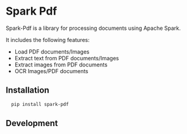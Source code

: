 # Spark Pdf

Spark-Pdf is a library for processing documents using Apache Spark.

It includes the following features:

- Load PDF documents/Images
- Extract text from PDF documents/Images
- Extract images from PDF documents
- OCR Images/PDF documents

## Installation

```bash
  pip install spark-pdf
```

## Development
